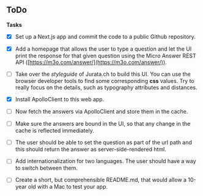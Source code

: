 ## ToDo

**Tasks**

- [x] Set up a Next.js app and commit the code to a public Github repository.

- [x] Add a homepage that allows the user to type a question and let the UI print the response for that given question using the Micro Answer REST API ([https://m3o.com/answer/](https://m3o.com/answer/)).

- [ ] Take over the *styleguide* of Jurata.ch to build this UI. You can use the browser developer tools to find some corresponding **css** values. Try to really focus on the details, such as typography attributes and distances.

- [x] Install ApolloClient to this web app.

- [ ] Now fetch the answers via ApolloClient and store them in the cache.

- [ ] Make sure the answers are bound in the UI, so that any change in the cache is reflected immediately.

- [ ] The user should be able to set the question as part of the url path and this should return the answer as server-side-rendered html.

- [ ] Add internationalization for two languages. The user should have a way to switch between them.

- [ ] Create a short, but comprehensible README.md, that would allow a 10-year old with a Mac to test your app.
